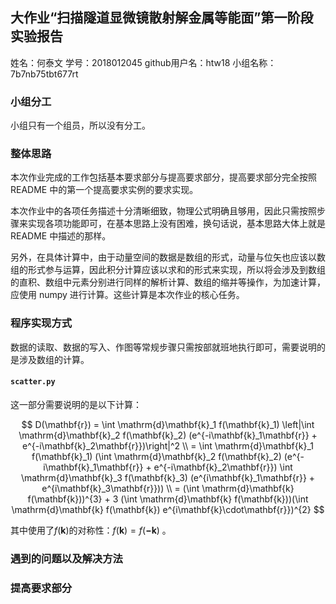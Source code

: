 ## 大作业“扫描隧道显微镜散射解金属等能面”第一阶段实验报告

姓名：何泰文
学号：2018012045
github用户名：htw18
小组名称：7b7nb75tbt677rt

### 小组分工

小组只有一个组员，所以没有分工。

### 整体思路

本次作业完成的工作包括基本要求部分与提高要求部分，提高要求部分完全按照 README 中的第一个提高要求实例的要求实现。

本次作业中的各项任务描述十分清晰细致，物理公式明确且够用，因此只需按照步骤来实现各项功能即可，在基本思路上没有困难，换句话说，基本思路大体上就是 README 中描述的那样。

另外，在具体计算中，由于动量空间的数据是数组的形式，动量与位矢也应该以数组的形式参与运算，因此积分计算应该以求和的形式来实现，所以将会涉及到数组的直积、数组中元素分别进行同样的解析计算、数组的缩并等操作，为加速计算，应使用 numpy 进行计算。这些计算是本次作业的核心任务。

### 程序实现方式

数据的读取、数据的写入、作图等常规步骤只需按部就班地执行即可，需要说明的是涉及数组的计算。

#### `scatter.py`

这一部分需要说明的是以下计算：

$$
D(\mathbf{r}) = \int \mathrm{d}\mathbf{k}_1 f(\mathbf{k}_1) \left|\int \mathrm{d}\mathbf{k}_2 f(\mathbf{k}_2) (e^{-i\mathbf{k}_1\mathbf{r}} + e^{-i\mathbf{k}_2\mathbf{r}})\right|^2 \\
= \int \mathrm{d}\mathbf{k}_1 f(\mathbf{k}_1) (\int \mathrm{d}\mathbf{k}_2 f(\mathbf{k}_2) (e^{-i\mathbf{k}_1\mathbf{r}} + e^{-i\mathbf{k}_2\mathbf{r}}) \int \mathrm{d}\mathbf{k}_3 f(\mathbf{k}_3) (e^{i\mathbf{k}_1\mathbf{r}} + e^{i\mathbf{k}_3\mathbf{r}})) \\
= (\int \mathrm{d}\mathbf{k} f(\mathbf{k}))^{3} + 3 (\int \mathrm{d}\mathbf{k} f(\mathbf{k}))(\int \mathrm{d}\mathbf{k} f(\mathbf{k}) e^{i\mathbf{k}\cdot\mathbf{r}})^{2}
$$

其中使用了$f(\mathbf{k})$的对称性：$f(\mathbf{k}) = f(\mathbf{-k})$ 。

### 遇到的问题以及解决方法

### 提高要求部分